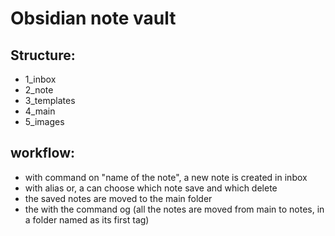 # Obsidian note vault

## Structure:

 - 1_inbox
 - 2_note
 - 3_templates 
 - 4_main
 - 5_images

## workflow:

 - with command on "name of the note", a new note is created in inbox
 - with alias or, a can choose which note save and which delete
 - the saved notes are moved to the main folder
 - the with the command og (all the notes are moved from main to notes, in a folder named as its first tag)

